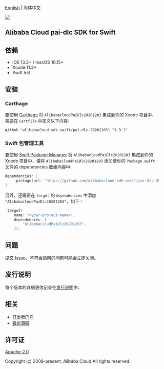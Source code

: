 [English](README.md) | 简体中文

![](https://aliyunsdk-pages.alicdn.com/icons/AlibabaCloud.svg)

## Alibaba Cloud pai-dlc SDK for Swift

## 依赖

- iOS 13.3+ / macOS 10.15+
- Xcode 11.3+
- Swift 5.6

## 安装

### Carthage

要使用 [Carthage](https://github.com/Carthage/Carthage) 将 `AlibabacloudPaiDlc20201203` 集成到你的 Xcode 项目中，需要在 `Cartfile` 中定义以下内容:

```ogdl
github "alibabacloud-sdk-swift/pai-dlc-20201203" "1.3.1"
```

### Swift 包管理工具

要使用 [Swift Package Manager](https://swift.org/package-manager/) 将 `AlibabacloudPaiDlc20201203` 集成到你的 Xcode 项目中，请将 `AlibabacloudPaiDlc20201203` 添加至你的 `Package.swift` 文件的 dependencies 数组内容中:

```swift
dependencies: [
    .package(url: "https://github.com/alibabacloud-sdk-swift/pai-dlc-20201203.git", from: "1.3.1")
]
```

另外，还需要在 `target` 的 `dependencies` 中添加 `"AlibabacloudPaiDlc20201203"`，如下：

```swift
.target(
    name: "<your-project-name>",
    dependencies: [
        "AlibabacloudPaiDlc20201203",
    ]),
```

## 问题

[提交 Issue](https://github.com/alibabacloud-sdk-swift/pai-dlc-20201203/issues/new)，不符合指南的问题可能会立即关闭。

## 发行说明

每个版本的详细更改记录在[发行说明](./ChangeLog.txt)中。

## 相关

* [开发者门户](https://next.api.aliyun.com/home)
* [最新源码](https://github.com/alibabacloud-sdk-swift/pai-dlc-20201203)

## 许可证

[Apache-2.0](http://www.apache.org/licenses/LICENSE-2.0)

Copyright (c) 2009-present, Alibaba Cloud All rights reserved.
